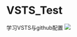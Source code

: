 # VSTS_Test
学习VSTS与github配置
[<img src="https://lctestpro.visualstudio.com/_apis/public/build/definitions/ba30852c-8511-403d-b307-9390cd42cd29/1/badge">](https://51abp.visualstudio.com/_apis/public/build/definitions/d985e2b0-acd1-4556-bcb9-148d80437520/1/badge)
